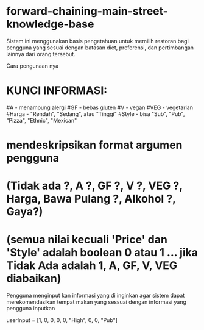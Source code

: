 # forward-chaining-main-street-knowledge-base

Sistem ini menggunakan basis pengetahuan untuk memilih restoran bagi pengguna yang sesuai 
dengan batasan diet, preferensi, dan pertimbangan lainnya dari orang tersebut.

Cara pengunaan nya

# KUNCI INFORMASI:
#A - menampung alergi
#GF - bebas gluten
#V - vegan
#VEG - vegetarian
#Harga - "Rendah", "Sedang", atau "Tinggi"
#Style - bisa "Sub", "Pub", "Pizza", "Ethnic", "Mexican"

# mendeskripsikan format argumen pengguna
# (Tidak ada ?, A ?, GF ?, V ?, VEG ?, Harga, Bawa Pulang ?, Alkohol ?, Gaya?)
# (semua nilai kecuali 'Price' dan 'Style' adalah boolean 0 atau 1 ... jika Tidak Ada adalah 1, A, GF, V, VEG diabaikan)

Pengguna menginput kan informasi yang di inginkan 
agar sistem dapat merekomendasikan tempat makan 
yang sessuai dengan informasi yang pengguna inputkan

userInput = [1, 0, 0, 0, 0, "High", 0, 0, "Pub"]
